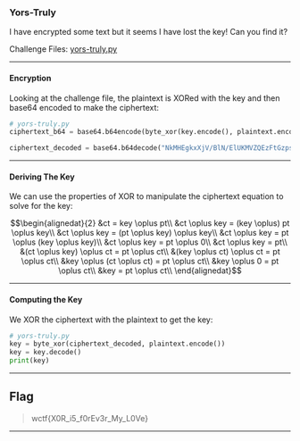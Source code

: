 ### Yors-Truly
I have encrypted some text but it seems I have lost the key! Can you find it?

Challenge Files: [yors-truly.py](yors-truly.py)

---

#### Encryption

Looking at the challenge file, the plaintext is XORed with the key and then base64 encoded to make the ciphertext:

```Python
# yors-truly.py
ciphertext_b64 = base64.b64encode(byte_xor(key.encode(), plaintext.encode()))

ciphertext_decoded = base64.b64decode("NkMHEgkxXjV/BlN/ElUKMVZQEzFtGzpsVTgGDw==")
```

---

#### Deriving The Key

We can use the properties of XOR to manipulate the ciphertext equation to solve for the key:

```math
\begin{alignedat}{2}
&ct = key \oplus pt\\
&ct \oplus key = (key \oplus) pt \oplus key\\
&ct \oplus key = (pt \oplus key) \oplus key\\
&ct \oplus key = pt \oplus (key \oplus key)\\
&ct \oplus key = pt \oplus 0\\
&ct \oplus key = pt\\
&(ct \oplus key) \oplus ct = pt \oplus ct\\
&(key \oplus ct) \oplus ct = pt \oplus ct\\
&key \oplus (ct \oplus ct) = pt \oplus ct\\
&key \oplus 0 = pt \oplus ct\\
&key = pt \oplus ct\\
\end{alignedat}
```

---

#### Computing the Key

We XOR the ciphertext with the plaintext to get the key:

```python
# yors-truly.py
key = byte_xor(ciphertext_decoded, plaintext.encode())
key = key.decode()
print(key)
```

---

## Flag
> wctf{X0R_i5_f0rEv3r_My_L0Ve}

---